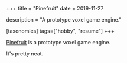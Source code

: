 +++
title = "Pinefruit"
date = 2019-11-27

description = "A prototype voxel game engine."

[taxonomies]
tags=["hobby", "resume"]
+++

[Pinefruit](https://github.com/Saskapult/Pinefruit) is a prototype voxel game engine. 

It's pretty neat. 

